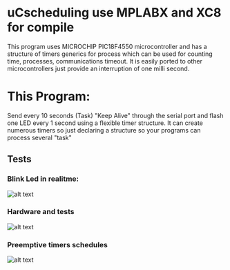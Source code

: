 # uCscheduling use MPLABX and XC8 for compile
This program uses MICROCHIP PIC18F4550 microcontroller and has a structure of timers generics for process which can be used for counting time, processes, communications timeout. It is easily ported to other microcontrollers just provide an interruption of one milli second.

# This Program:
  Send every 10 seconds (Task) "Keep Alive" through the serial port and flash one LED every 1 second using a flexible timer structure. It can create numerous timers so just declaring a structure so your programs can process several "task"
  
  ## Tests
  ### Blink Led in realitme:
  ![alt text](https://raw.githubusercontent.com/felipengeletrica/uCscheduling/master/pictures/Board.jpg)

  ### Hardware and tests
  ![alt text](https://raw.githubusercontent.com/felipengeletrica/uCscheduling/master/pictures/BoardAndOsciloscope.jpg)
  
  
  ### Preemptive timers schedules
  ![alt text](https://raw.githubusercontent.com/felipengeletrica/uCscheduling/master/pictures/Osciloscope.jpg)
